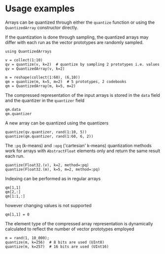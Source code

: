 # Usage examples

Arrays can be quantized through either the `quantize` function or using the `QuantizedArray` constructor directly.

If the quantization is done through sampling, the quantized arrays may differ with each run as the vector prototypes are randomly sampled.
```@repl index
using QuantizedArrays

v = collect(1:10)
qv = quantize(v, k=2)  # quantize by sampling 2 prototypes i.e. values
qv = QuantizedArray(v, k=2)

m = reshape(collect(1:60), (6,10))
qm = quantize(m, k=5, m=2)  # 5 prototypes, 2 codebooks
qm = QuantizedArray(m, k=5, m=2)
```

The compressed representation of the input arrays is stored in the `data` field and the quantizer in the `quantizer` field
```@repl index
qm.data
qm.quantizer
```
A new array can be quantized using the quantizers
```@repl index
quantize(qv.quantizer, rand(1:10, 5))
quantize(qm.quantizer, rand(1:60, 6, 2))
```

The `:pq` (k-means) and `:opq` ('cartesian' k-means) quantization methods work for arrays with `AbstractFloat` elements only and return the same result each run.
```@repl index
quantize(Float32.(v), k=2, method=:pq)
quantize(Float32.(m), k=5, m=2, method=:pq)
```

Indexing can be performed as in regular arrays
```@repl index
qm[1,1]
qm[2,:]
qm[1:1,:]
```
however changing values is not supported
```@repl index
qm[1,1] = 0
```

The element type of the compressed array representation is dynamically calculated to reflect the number of vector prototypes employed
```@repl index
m = rand(1, 10_000);
quantize(m, k=256)  # 8 bits are used (UInt8)
quantize(m, k=257)  # 16 bits are used (UInt16)
```
